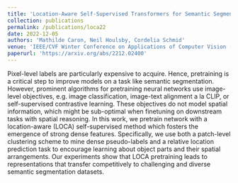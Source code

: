 ```yaml
---
title: 'Location-Aware Self-Supervised Transformers for Semantic Segmentation'
collection: publications
permalink: /publications/loca22
date: 2022-12-05
authors: 'Mathilde Caron, Neil Houlsby, Cordelia Schmid'
venue: 'IEEE/CVF Winter Conference on Applications of Computer Vision (WACV), 2023 [oral]'
paperurl: 'https://arxiv.org/abs/2212.02400'
---
```


Pixel-level labels are particularly expensive to acquire. Hence, pretraining is a critical step to improve models on a task like semantic segmentation. However, prominent algorithms for pretraining neural networks use image-level objectives, e.g. image classification, image-text alignment a la CLIP, or self-supervised contrastive learning. These objectives do not model spatial information, which might be sub-optimal when finetuning on downstream tasks with spatial reasoning. In this work, we pretrain network with a location-aware (LOCA) self-supervised method which fosters the emergence of strong dense features. Specifically, we use both a patch-level clustering scheme to mine dense pseudo-labels and a relative location prediction task to encourage learning about object parts and their spatial arrangements. Our experiments show that LOCA pretraining leads to representations that transfer competitively to challenging and diverse semantic segmentation datasets.
